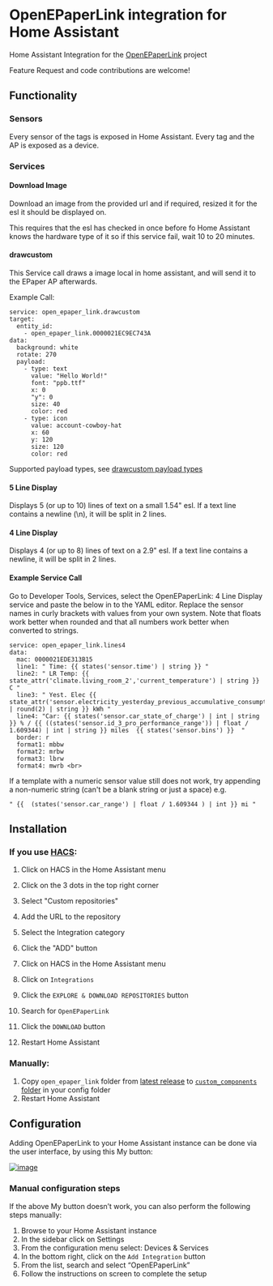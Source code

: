 # OpenEPaperLink integration for Home Assistant

Home Assistant Integration for the <a href="https://github.com/jjwbruijn/OpenEPaperLink">OpenEPaperLink</a> project

Feature Request and code contributions are welcome!

## Functionality

### Sensors

Every sensor of the tags is exposed in Home Assistant.
Every tag and the AP is exposed as a device.

### Services

#### Download Image

Download an image from the provided url and if required, resized it for the esl it should be displayed on.

This requires that the esl has checked in once before fo Home Assistant knows the hardware type of it so if this service fail, wait 10 to 20 minutes.

#### drawcustom
This Service call draws a image local in home assistant, and will send it to the EPaper AP afterwards.

Example Call:
```
service: open_epaper_link.drawcustom
target:
  entity_id:
    - open_epaper_link.0000021EC9EC743A
data:
  background: white
  rotate: 270
  payload:
    - type: text
      value: "Hello World!"
      font: "ppb.ttf"
      x: 0
      "y": 0
      size: 40
      color: red
    - type: icon
      value: account-cowboy-hat
      x: 60
      y: 120
      size: 120
      color: red
```

Supported payload types, see [drawcustom payload types](docs/drawcustom/supported_types.md)


#### 5 Line Display

Displays 5 (or up to 10) lines of text on a small 1.54" esl. If a text line contains a newline (\n), it will be split in 2 lines.

#### 4 Line Display

Displays 4 (or up to 8) lines of text on a 2.9" esl. If a text line contains a newline, it will be split in 2 lines.

#### Example Service Call
Go to Developer Tools, Services, select the OpenEPaperLink: 4 Line Display service and paste the below in to the YAML editor. Replace the sensor names in curly brackets with values from your own system. Note that floats work better when rounded and that all numbers work better when converted to strings.

```
service: open_epaper_link.lines4 
data: 
  mac: 0000021EDE313B15 
  line1: " Time: {{ states('sensor.time') | string }} " 
  line2: " LR Temp: {{ state_attr('climate.living_room_2','current_temperature') | string }} C " 
  line3: " Yest. Elec {{ state_attr('sensor.electricity_yesterday_previous_accumulative_consumption','total') | round(2) | string }} kWh " 
  line4: "Car: {{ states('sensor.car_state_of_charge') | int | string }} % / {{ ((states('sensor.id_3_pro_performance_range')) | float / 1.609344) | int | string }} miles  {{ states('sensor.bins') }}  " 
  border: r 
  format1: mbbw 
  format2: mrbw 
  format3: lbrw 
  format4: mwrb <br>
```

If a template with a numeric sensor value still does not work, try appending a non-numeric string (can't be a blank string or just a space) e.g.
```
" {{  (states('sensor.car_range') | float / 1.609344 ) | int }} mi "
```

## Installation

### If you use [HACS](https://hacs.xyz/):

1. Click on HACS in the Home Assistant menu
2. Click on the 3 dots in the top right corner
3. Select "Custom repositories"
4. Add the URL to the repository
5. Select the Integration category
6. Click the "ADD" button

7. Click on HACS in the Home Assistant menu
8. Click on `Integrations`
9. Click the `EXPLORE & DOWNLOAD REPOSITORIES` button
10. Search for `OpenEPaperLink`
11. Click the `DOWNLOAD` button
12. Restart Home Assistant

### Manually:

1. Copy `open_epaper_link` folder from [latest release](https://github.com/jonasniesner/open_epaper_link_homeassistant/releases/latest) to [`custom_components` folder](https://developers.home-assistant.io/docs/creating_integration_file_structure/#where-home-assistant-looks-for-integrations) in your config folder
2. Restart Home Assistant

## Configuration

Adding OpenEPaperLink to your Home Assistant instance can be done via the user interface, by using this My button:

[![image](https://user-images.githubusercontent.com/31328123/189550000-6095719b-ca38-4860-b817-926b19de1b32.png)](https://my.home-assistant.io/redirect/config_flow_start?domain=open_epaper_link)

### Manual configuration steps
If the above My button doesn’t work, you can also perform the following steps manually:

1. Browse to your Home Assistant instance
2. In the sidebar click on  Settings
3. From the configuration menu select: Devices & Services
4. In the bottom right, click on the `Add Integration` button
5. From the list, search and select “OpenEPaperLink”
6. Follow the instructions on screen to complete the setup


